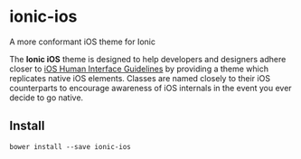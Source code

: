 # ionic-ios
A more conformant iOS theme for Ionic

The **Ionic iOS** theme is designed to help developers and designers adhere closer to [iOS Human Interface Guidelines](https://developer.apple.com/library/ios/documentation/UserExperience/Conceptual/MobileHIG/) by providing a theme which replicates native iOS elements. Classes are named closely to their iOS counterparts to encourage awareness of iOS internals in the event you ever decide to go native.

## Install

`bower install --save ionic-ios`
